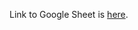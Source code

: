 Link to Google Sheet is [here](https://drive.google.com/open?id=1X_aPHyIAqY5bI9Dtc5oTLLBRxVCovXzG).
